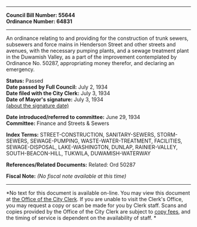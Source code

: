 * * * * *  
  
**Council Bill Number: [](#h0)[](#h2)55644**   
**Ordinance Number: 64831**  
  
* * * * *  
  
An ordinance relating to and providing for the construction of trunk sewers, subsewers and force mains in Henderson Street and other streets and avenues, with the necessary pumping plants, and a sewage treatment plant in the Duwamish Valley, as a part of the improvement contemplated by Ordinance No. 50287, appropriating money therefor, and declaring an emergency.  
  
**Status:** Passed   
**Date passed by Full Council:** July 2, 1934   
**Date filed with the City Clerk:** July 3, 1934   
**Date of Mayor's signature:** July 3, 1934   
[(about the signature date)](/~public/approvaldate.htm)   
  
  
**Date introduced/referred to committee:** June 29, 1934   
**Committee:** Finance and Streets & Sewers   
  
**Index Terms:** STREET-CONSTRUCTION, SANITARY-SEWERS, STORM-SEWERS, SEWAGE-PUMPING, WASTE-WATER-TREATMENT, FACILITIES, SEWAGE-DISPOSAL, LAKE-WASHINGTON, DUNLAP, RAINIER-VALLEY, SOUTH-BEACON-HILL, TUKWILA, DUWAMISH-WATERWAY  
  
**References/Related Documents:** Related: Ord 50287  
  
**Fiscal Note:** *(No fiscal note available at this time)*  
  
* * * * *  
  
*No text for this document is available on-line. You may view this document at [the Office of the City Clerk](http://www.seattle.gov/leg/clerk/contactUs.htm). If you are unable to visit the Clerk's Office, you may request a copy or scan be made for you by Clerk staff. Scans and copies provided by the Office of the City Clerk are subject to [copy fees](http://clerk.seattle.gov/~public/clerkfees.htm), and the timing of service is dependent on the availability of staff. *  
  
  
